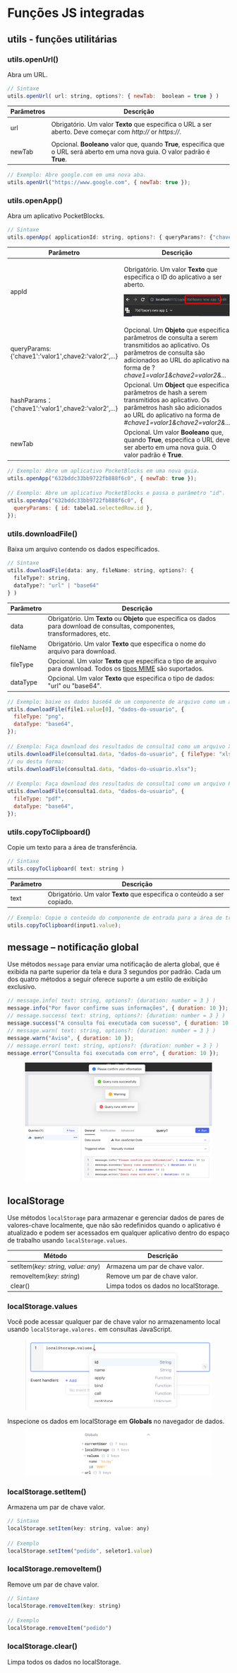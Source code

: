 # Funções JS integradas

## utils - funções utilitárias

### utils.openUrl()

Abra um URL.

```javascript
// Sintaxe
utils.openUrl( url: string, options?: { newTab:  boolean = true } )
```

| Parâmetros     | Descrição                                                                                                                        |
| -------------- | -------------------------------------------------------------------------------------------------------------------------------- |
| <p>url<br></p> | Obrigatório. Um valor **Texto** que especifica o URL a ser aberto. Deve começar com _http://_ or _https://_.                     |
| newTab         | Opcional. **Booleano** valor que, quando **True**, especifica que o URL será aberto em uma nova guia. O valor padrão é **True**. |

```javascript
// Exemplo: Abre google.com em uma nova aba.
utils.openUrl("https://www.google.com", { newTab: true });
```

### utils.openApp()

Abra um aplicativo PocketBlocks.

```javascript
// Sintaxe
utils.openApp( applicationId: string, options?: { queryParams?: {"chave":"valor"}, hashParams?: {"chave":"valor"}, newTab: true } )
```

| Parâmetro                                                      | Descrição                                                                                                                                                                                                                                |
| -------------------------------------------------------------- | ---------------------------------------------------------------------------------------------------------------------------------------------------------------------------------------------------------------------------------------- |
| <p>appId<br></p>                                               | <p>Obrigatório. Um valor <strong>Texto</strong> que especifica o ID do aplicativo a ser aberto.</p><p> <img src="../../.gitbook/assets/build-apps/write-javascript/builtin-javascript-functions/01.png" alt="" data-size="original"></p> |
| queryParams: {'chave1':'valor1',chave2:'valor2',...}           | Opcional. Um **Objeto** que especifica parâmetros de consulta a serem transmitidos ao aplicativo. Os parâmetros de consulta são adicionados ao URL do aplicativo na forma de ?_chave1=valor1\&chave2=valor2&..._                         |
| <p>hashParams：{'chave1':'valor1',chave2:'valor2',...}<br></p> | Opcional. Um **Object** que especifica parâmetros de hash a serem transmitidos ao aplicativo. Os parâmetros hash são adicionados ao URL do aplicativo na forma de _#chave1=valor1\&chave2=valor2&..._                                    |
| newTab                                                         | Opcional. Um valor **Booleano** que, quando **True**, especifica o URL deve ser aberto em uma nova guia. O valor padrão é **True**.                                                                                                      |

```javascript
// Exemplo: Abre um aplicativo PocketBlocks em uma nova guia.
utils.openApp("632bddc33bb9722fb888f6c0", { newTab: true });

// Exemplo: Abre um aplicativo PocketBlocks e passa o parâmetro "id".
utils.openApp("632bddc33bb9722fb888f6c0", {
  queryParams: { id: tabela1.selectedRow.id },
});
```

### utils.downloadFile()

Baixa um arquivo contendo os dados especificados.

```javascript
// Sintaxe
utils.downloadFile(data: any, fileName: string, options?: {
  fileType?: string,
  dataType?: "url" | "base64"
} )
```

| Parâmetro | Descrição                                                                                                                                                                                                    |
| --------- | ------------------------------------------------------------------------------------------------------------------------------------------------------------------------------------------------------------ |
| data      | Obrigatório. Um **Texto** ou **Objeto** que especifica os dados para download de consultas, componentes, transformadores, etc.                                                                               |
| fileName  | Obrigatório. Um valor **Texto** que especifica o nome do arquivo para download.                                                                                                                              |
| fileType  | Opcional. Um valor **Texto** que especifica o tipo de arquivo para download. Todos os [tipos MIME](https://developer.mozilla.org/en-US/docs/Web/HTTP/Basics_of_HTTP/MIME_types/Common_types) são suportados. |
| dataType  | Opcional. Um valor **Texto** que especifica o tipo de dados: "url" ou "base64".                                                                                                                              |

```javascript
// Exemplo: baixe os dados base64 de um componente de arquivo como um arquivo PNG denominado dados-do-usuario.
utils.downloadFile(file1.value[0], "dados-do-usuario", {
  fileType: "png",
  dataType: "base64",
});

// Exemplo: Faça download dos resultados de consulta1 como um arquivo XLXS denominado dados-do-usuario.
utils.downloadFile(consulta1.data, "dados-do-usuario", { fileType: "xlsx" });
// ou desta forma:
utils.downloadFile(consulta1.data, "dados-do-usuario.xlsx");

// Exemplo: Faça download dos resultados de consulta1 como um arquivo PDF denominado dados-do-usuario.
utils.downloadFile(consulta1.data, "dados-do-usuario", {
  fileType: "pdf",
  dataType: "base64",
});
```

### utils.copyToClipboard()

Copie um texto para a área de transferência.

```javascript
// Sintaxe
utils.copyToClipboard( text: string )
```

| Parâmetro | Descrição                                                                |
| --------- | ------------------------------------------------------------------------ |
| text      | Obrigatório. Um valor **Texto** que especifica o conteúdo a ser copiado. |

```javascript
// Exemplo: Copie o conteúdo do componente de entrada para a área de transferência.
utils.copyToClipboard(input1.value);
```

## message – notificação global

Use métodos `message` para enviar uma notificação de alerta global, que é exibida na parte superior da tela e dura 3 segundos por padrão. Cada um dos quatro métodos a seguir oferece suporte a um estilo de exibição exclusivo.

```javascript
// message.info( text: string, options?: {duration: number = 3 } )
message.info("Por favor confirme suas informações", { duration: 10 });
// message.success( text: string, options?: {duration: number = 3 } )
message.success("A consulta foi executada com sucesso", { duration: 10 });
// message.warn( text: string, options?: {duration: number = 3 } )
message.warn("Aviso", { duration: 10 });
// message.error( text: string, options?: {duration: number = 3 } )
message.error("Consulta foi executada com erro", { duration: 10 });
```

<figure><img src="../../.gitbook/assets/build-apps/write-javascript/builtin-javascript-functions/02.png" alt=""><figcaption></figcaption></figure>

## localStorage

Use métodos `localStorage` para armazenar e gerenciar dados de pares de valores-chave localmente, que não são redefinidos quando o aplicativo é atualizado e podem ser acessados ​​em qualquer aplicativo dentro do espaço de trabalho usando `localStorage.values`.

| Método                             | Descrição                             |
| ---------------------------------- | ------------------------------------- |
| setItem(_key: string, value: any_) | Armazena um par de chave valor.       |
| removeItem(_key: string_)          | Remove um par de chave valor.         |
| clear()                            | Limpa todos os dados no localStorage. |

### localStorage.values

Você pode acessar qualquer par de chave valor no armazenamento local usando `localStorage.valores.` em consultas JavaScript.

<figure><img src="../../.gitbook/assets/build-apps/write-javascript/builtin-javascript-functions/03.png" alt=""><figcaption></figcaption></figure>

Inspecione os dados em localStorage em **Globals** no navegador de dados.

<figure><img src="../../.gitbook/assets/build-apps/write-javascript/builtin-javascript-functions/04.png" alt=""><figcaption></figcaption></figure>

### localStorage.setItem()

Armazena um par de chave valor.

```javascript
// Sintaxe
localStorage.setItem(key: string, value: any)

// Exemplo
localStorage.setItem("pedido", seletor1.value)
```

### localStorage.removeItem()

Remove um par de chave valor.

```javascript
// Sintaxe
localStorage.removeItem(key: string)

// Exemplo
localStorage.removeItem("pedido")
```

### localStorage.clear()

Limpa todos os dados no localStorage.
